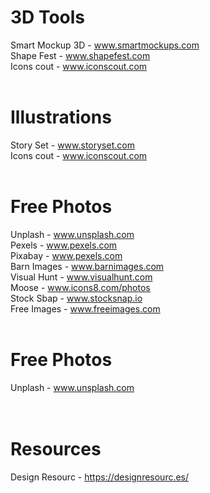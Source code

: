 # 3D Tools

Smart Mockup 3D - www.smartmockups.com
<br>
Shape Fest - www.shapefest.com
<br>
Icons cout - www.iconscout.com
<br>
<br>


# Illustrations

Story Set - www.storyset.com
<br>
Icons cout - www.iconscout.com
<br>
<br>


# Free Photos

Unplash - www.unsplash.com
<br>
Pexels - www.pexels.com
<br>
Pixabay - www.pexels.com
<br>
Barn Images - www.barnimages.com
<br>
Visual Hunt - www.visualhunt.com
<br>
Moose - www.icons8.com/photos
<br>
Stock Sbap - www.stocksnap.io
<br>
Free Images - www.freeimages.com
<br>
<br>


# Free Photos
Unplash - www.unsplash.com
<br>
<br>
<br>

# Resources
Design Resourc - https://designresourc.es/
<br>
